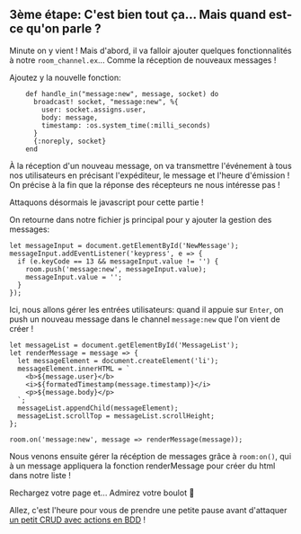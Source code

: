 ## 3ème étape: C'est bien tout ça... Mais quand est-ce qu'on parle ?

Minute on y vient ! Mais d'abord, il va falloir ajouter quelques fonctionnalités à notre ``room_channel.ex``... Comme la réception de nouveaux messages !

Ajoutez y la nouvelle fonction:
```
	def handle_in("message:new", message, socket) do
      broadcast! socket, "message:new", %{
        user: socket.assigns.user,
        body: message,
        timestamp: :os.system_time(:milli_seconds)
      }
      {:noreply, socket}
    end
```
À la réception d'un nouveau message, on va transmettre l'événement à tous nos utilisateurs en précisant l'expéditeur, le message et l'heure d'émission !
On précise à la fin que la réponse des récepteurs ne nous intéresse pas !

Attaquons désormais le javascript pour cette partie !

On retourne dans notre fichier js principal pour y ajouter la gestion des messages:

```
let messageInput = document.getElementById('NewMessage');
messageInput.addEventListener('keypress', e => {
  if (e.keyCode == 13 && messageInput.value != '') {
    room.push('message:new', messageInput.value);
    messageInput.value = '';
  }
});

```

Ici, nous allons gérer les entrées utilisateurs: quand il appuie sur ``Enter``, on push un nouveau message dans le channel ``message:new`` que l'on vient de créer !

```
let messageList = document.getElementById('MessageList');
let renderMessage = message => {
  let messageElement = document.createElement('li');
  messageElement.innerHTML = `
    <b>${message.user}</b>
    <i>${formatedTimestamp(message.timestamp)}</i>
    <p>${message.body}</p>
  `;
  messageList.appendChild(messageElement);
  messageList.scrollTop = messageList.scrollHeight;
};

room.on('message:new', message => renderMessage(message));
```

Nous venons ensuite gérer la récéption de messages grâce à ``room:on()``, qui à un message appliquera la fonction renderMessage pour créer du html dans notre liste !


Rechargez votre page et... Admirez votre boulot :tada:

Allez, c'est l'heure pour vous de prendre une petite pause avant d'attaquer [un petit CRUD avec actions en BDD]() !
